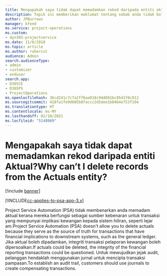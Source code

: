 ```yaml
---
title: Mengapakah saya tidak dapat memadamkan rekod daripada entiti aktual?
description: Topik ini memberikan maklumat tentang sebab anda tidak boleh merekod daripada entiti aktual.
author: JPBurrows
manager: kfend
ms.service: project-operations
ms.custom:
- dyn365-projectservice
ms.date: 11/6/2018
ms.topic: article
ms.author: ruhercul
audience: Admin
search.audienceType:
- admin
- customizer
- enduser
search.app:
- D365CE
- D365PS
- ProjectOperations
ms.openlocfilehash: 36cd241c7c7a2ff6ae018c94d691bc95d1f0c912
ms.sourcegitcommit: 418fa1fe9d605b8faccc2d5dee1b04b4e753f194
ms.translationtype: HT
ms.contentlocale: ms-MY
ms.lasthandoff: 02/10/2021
ms.locfileid: "5148969"
---
```

# <a name="why-cant-i-delete-records-from-the-actuals-entity"></a><span data-ttu-id="02b65-103">Mengapakah saya tidak dapat memadamkan rekod daripada entiti Aktual?</span><span class="sxs-lookup"><span data-stu-id="02b65-103">Why can’t I delete records from the Actuals entity?</span></span>

[!include [banner](../includes/psa-now-project-operations.md)]

[!INCLUDE[cc-applies-to-psa-app-3.x](../includes/cc-applies-to-psa-app-3x.md)]

<span data-ttu-id="02b65-104">Project Service Automation (PSA) tidak membenarkan anda memadam aktual kerana mereka berfungsi sebagai sumber kebenaran untuk transaksi yang mempunyai implikasi kewangan kepada sistem hiliran, seperti lejar am.</span><span class="sxs-lookup"><span data-stu-id="02b65-104">Project Service Automation (PSA) doesn't allow you to delete actuals because they serve as the source of truth for transactions that have financial implications to downstream systems, such as the general ledger.</span></span> <span data-ttu-id="02b65-105">Jika aktual boleh dipadamkan, integriti transaksi pelaporan kewangan boleh dipersoalkan.</span><span class="sxs-lookup"><span data-stu-id="02b65-105">If actuals could be deleted, the integrity of the financial reporting transactions could be questioned.</span></span> <span data-ttu-id="02b65-106">Untuk mewujudkan jejak audit, pelanggan hendaklah menggunakan jurnal untuk mencipta transaksi pampasan.</span><span class="sxs-lookup"><span data-stu-id="02b65-106">To establish an audit trail, customers should use journals to create compensating transactions.</span></span>

